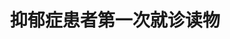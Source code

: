 ---
title: 抑郁症患者第一次就诊读物
tags: [孤独症谱系, 孤独症, Austim, ASD]
color: info
description: 非常棒的抑郁症药物治疗常见疑惑解答！
external_url: http://mp.weixin.qq.com/s?__biz=MzIyMzgyMjY5NQ==&amp;mid=2247484138&amp;idx=1&amp;sn=845d8c38dfe932cd56df4f9adfbeaf05&amp;chksm=e81914e2df6e9df4f800a2e25449d644ce8f5940b70ad965b56c78e64950ba87d404c93358d2&amp;scene=27#wechat_redirect
---